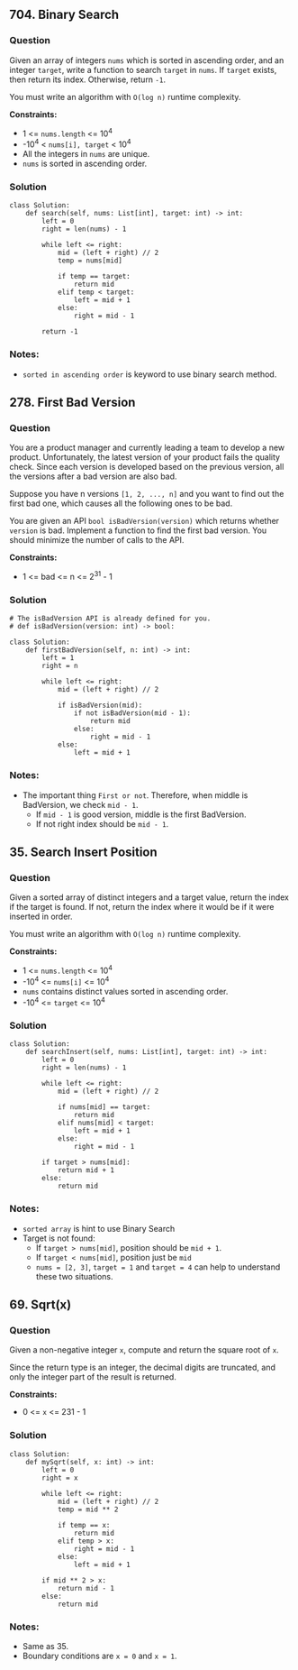## 704. Binary Search
### Question
Given an array of integers `nums` which is sorted in ascending order, and an integer `target`, write a function to search `target` in `nums`. If `target` exists, then return its index. Otherwise, return `-1`.

You must write an algorithm with `O(log n)` runtime complexity.

**Constraints:**
- 1 <= `nums.length` <= 10<sup>4</sup>
- -10<sup>4</sup> < `nums[i], target` < 10<sup>4</sup>
- All the integers in `nums` are unique.
- `nums` is sorted in ascending order.
### Solution
```
class Solution:
    def search(self, nums: List[int], target: int) -> int:
        left = 0
        right = len(nums) - 1
        
        while left <= right:
            mid = (left + right) // 2
            temp = nums[mid]
            
            if temp == target:
                return mid
            elif temp < target:
                left = mid + 1
            else:
                right = mid - 1
                
        return -1
```
### Notes:
- `sorted in ascending order` is keyword to use binary search method.

## 278. First Bad Version
### Question
You are a product manager and currently leading a team to develop a new product. Unfortunately, the latest version of your product fails the quality check. Since each version is developed based on the previous version, all the versions after a bad version are also bad.

Suppose you have n versions `[1, 2, ..., n]` and you want to find out the first bad one, which causes all the following ones to be bad.

You are given an API `bool isBadVersion(version)` which returns whether `version` is bad. Implement a function to find the first bad version. You should minimize the number of calls to the API.

**Constraints:**
- 1 <= bad <= n <= 2<sup>31</sup> - 1

### Solution
```
# The isBadVersion API is already defined for you.
# def isBadVersion(version: int) -> bool:

class Solution:
    def firstBadVersion(self, n: int) -> int:
        left = 1
        right = n
        
        while left <= right:
            mid = (left + right) // 2
            
            if isBadVersion(mid):
                if not isBadVersion(mid - 1):
                    return mid
                else:
                    right = mid - 1
            else:
                left = mid + 1
```
### Notes:
- The important thing `First or not`. Therefore, when middle is BadVersion, we check `mid - 1`.
  - If `mid - 1` is good version, middle is the first BadVersion.
  - If not right index should be `mid - 1`.

## 35. Search Insert Position
### Question
Given a sorted array of distinct integers and a target value, return the index if the target is found. If not, return the index where it would be if it were inserted in order.

You must write an algorithm with `O(log n)` runtime complexity.

**Constraints:**
- 1 <= `nums.length` <= 10<sup>4</sup>
- -10<sup>4</sup> <= `nums[i]` <= 10<sup>4</sup>
- `nums` contains distinct values sorted in ascending order.
- -10<sup>4</sup> <= `target` <= 10<sup>4</sup>
### Solution
```
class Solution:
    def searchInsert(self, nums: List[int], target: int) -> int:
        left = 0
        right = len(nums) - 1
        
        while left <= right:
            mid = (left + right) // 2
            
            if nums[mid] == target:
                return mid
            elif nums[mid] < target:
                left = mid + 1
            else:
                right = mid - 1
                
        if target > nums[mid]:
            return mid + 1
        else:
            return mid
```
### Notes:
- `sorted array` is hint to use Binary Search
- Target is not found:
  - If `target > nums[mid]`, position should be `mid + 1`.
  - If `target < nums[mid]`, position just be `mid`
  - `nums = [2, 3]`, `target = 1` and `target = 4` can help to understand these two situations.

## 69. Sqrt(x)
### Question
Given a non-negative integer `x`, compute and return the square root of `x`.

Since the return type is an integer, the decimal digits are truncated, and only the integer part of the result is returned.

**Constraints:**  
- 0 <= `x` <= 231 - 1
### Solution
```
class Solution:
    def mySqrt(self, x: int) -> int:
        left = 0
        right = x

        while left <= right:
            mid = (left + right) // 2
            temp = mid ** 2
            
            if temp == x:
                return mid
            elif temp > x:
                right = mid - 1
            else:
                left = mid + 1
                
        if mid ** 2 > x:
            return mid - 1
        else:
            return mid
```
### Notes:
- Same as 35.
- Boundary conditions are `x = 0` and `x = 1`.